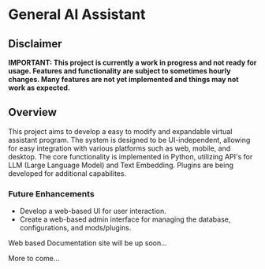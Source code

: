# General AI Assistant

## Disclaimer

**IMPORTANT: This project is currently a work in progress and not ready for usage. Features and functionality are subject to sometimes hourly changes. Many features are not yet implemented and things may not work as expected.**

## Overview

This project aims to develop a easy to modify and expandable virtual assistant program. The system is designed to be UI-independent, allowing for easy integration with various platforms such as web, mobile, and desktop. The core functionality is implemented in Python, utilizing API's for LLM (Large Language Model) and Text Embedding. Plugins are being developed for additional capabilites.


### Future Enhancements
- Develop a web-based UI for user interaction.
- Create a web-based admin interface for managing the database, configurations, and mods/plugins.

Web based Documentation site will be up soon...

More to come...